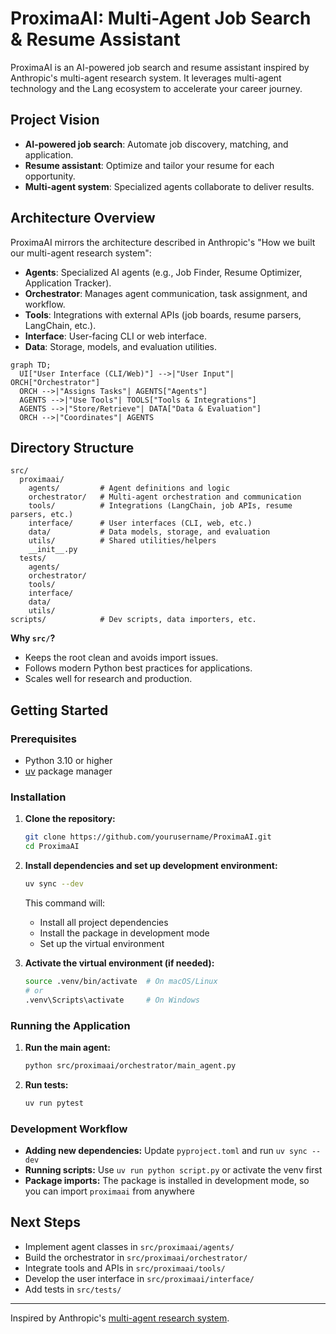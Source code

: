 # ProximaAI: Multi-Agent Job Search & Resume Assistant

ProximaAI is an AI-powered job search and resume assistant inspired by Anthropic's multi-agent research system. It leverages multi-agent technology and the Lang ecosystem to accelerate your career journey.

## Project Vision
- **AI-powered job search**: Automate job discovery, matching, and application.
- **Resume assistant**: Optimize and tailor your resume for each opportunity.
- **Multi-agent system**: Specialized agents collaborate to deliver results.

## Architecture Overview
ProximaAI mirrors the architecture described in Anthropic's "How we built our multi-agent research system":

- **Agents**: Specialized AI agents (e.g., Job Finder, Resume Optimizer, Application Tracker).
- **Orchestrator**: Manages agent communication, task assignment, and workflow.
- **Tools**: Integrations with external APIs (job boards, resume parsers, LangChain, etc.).
- **Interface**: User-facing CLI or web interface.
- **Data**: Storage, models, and evaluation utilities.

```mermaid
graph TD;
  UI["User Interface (CLI/Web)"] -->|"User Input"| ORCH["Orchestrator"]
  ORCH -->|"Assigns Tasks"| AGENTS["Agents"]
  AGENTS -->|"Use Tools"| TOOLS["Tools & Integrations"]
  AGENTS -->|"Store/Retrieve"| DATA["Data & Evaluation"]
  ORCH -->|"Coordinates"| AGENTS
```

## Directory Structure
```plaintext
src/
  proximaai/
    agents/         # Agent definitions and logic
    orchestrator/   # Multi-agent orchestration and communication
    tools/          # Integrations (LangChain, job APIs, resume parsers, etc.)
    interface/      # User interfaces (CLI, web, etc.)
    data/           # Data models, storage, and evaluation
    utils/          # Shared utilities/helpers
    __init__.py
  tests/
    agents/
    orchestrator/
    tools/
    interface/
    data/
    utils/
scripts/            # Dev scripts, data importers, etc.
```

**Why `src/`?**
- Keeps the root clean and avoids import issues.
- Follows modern Python best practices for applications.
- Scales well for research and production.

## Getting Started

### Prerequisites
- Python 3.10 or higher
- [uv](https://docs.astral.sh/uv/) package manager

### Installation

1. **Clone the repository:**
   ```bash
   git clone https://github.com/yourusername/ProximaAI.git
   cd ProximaAI
   ```

2. **Install dependencies and set up development environment:**
   ```bash
   uv sync --dev
   ```
   This command will:
   - Install all project dependencies
   - Install the package in development mode
   - Set up the virtual environment

3. **Activate the virtual environment (if needed):**
   ```bash
   source .venv/bin/activate  # On macOS/Linux
   # or
   .venv\Scripts\activate     # On Windows
   ```

### Running the Application

1. **Run the main agent:**
   ```bash
   python src/proximaai/orchestrator/main_agent.py
   ```

2. **Run tests:**
   ```bash
   uv run pytest
   ```

### Development Workflow

- **Adding new dependencies:** Update `pyproject.toml` and run `uv sync --dev`
- **Running scripts:** Use `uv run python script.py` or activate the venv first
- **Package imports:** The package is installed in development mode, so you can import `proximaai` from anywhere

## Next Steps
- Implement agent classes in `src/proximaai/agents/`
- Build the orchestrator in `src/proximaai/orchestrator/`
- Integrate tools and APIs in `src/proximaai/tools/`
- Develop the user interface in `src/proximaai/interface/`
- Add tests in `src/tests/`

---
Inspired by Anthropic's [multi-agent research system](https://www.anthropic.com/research/how-we-built-our-multi-agent-research-system).
